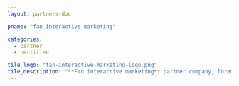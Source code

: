 ```yaml
---
layout: partners-doc

pname: "fan interactive marketing"

categories: 
  - partner
  - certified

tile_logo: "fan-interactive-marketing-logo.png"
tile_description: "**Fan interactive marketing** partner company, lorem ipsum stumptown shabby chic pour-over roof party DIY normcore. Actually artisan organic occupy, Wes Anderson ugh whatever pour-over gastropub selvage."
---
```



